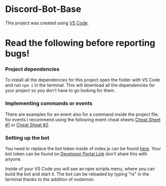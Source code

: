 # Discord-Bot-Base
This project was created using [VS Code](https://code.visualstudio.com/).
 
# Read the following before reporting bugs!
### Project dependencies
To install all the dependencies for this project open the folder with VS Code and run `npm i` in the terminal. This will download all the dependencies for your project so you don't have to go looking for them.

### Implementing commands or events
There are examples for an event also for a command inside the project file, for events I recommend using the following event cheat sheets [Cheat Sheet #1](https://github.com/armfxl/discord.js-cheatsheet/blob/main/cheatsheet.js) or [Cheat Sheat #2](https://gist.github.com/koad/316b265a91d933fd1b62dddfcc3ff584).

### Setting up the bot
You need to replace the bot token inside of index.js can be found [here](https://github.com/JerimiahOfficial/Discord-Bot-Base/blob/b09b265e4f32c289ec24dda9f96bd6e22e14be55/source/index.ts#L3). Your bot token can be found on [Developer Portal Link](https://discord.com/developers/applications) don't share this with anyone.

Inside of your VS Code you will see an npm scripts menu, where you can build the bot and start it. The bot can be reloaded by typing "rs" in the terminal thanks to the addition of nodemon.
